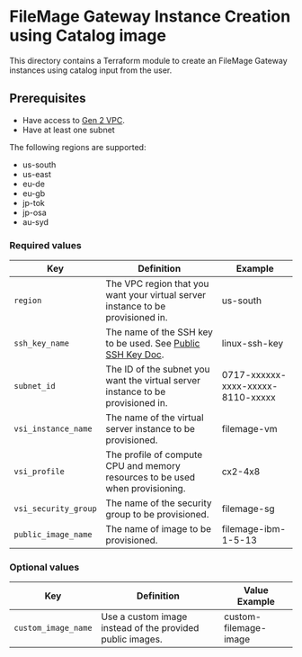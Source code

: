 # FileMage Gateway Instance Creation using Catalog image

This directory contains a Terraform module to create an FileMage Gateway instances using catalog input from the user.

## Prerequisites

- Have access to [Gen 2 VPC](https://cloud.ibm.com/vpc-ext/).
- Have at least one subnet

The following regions are supported:

- us-south
- us-east
- eu-de
- eu-gb
- jp-tok
- jp-osa
- au-syd

### Required values

| Key | Definition | Example |
| --- | ---------- | ------------- |
| `region` | The VPC region that you want your virtual server instance to be provisioned in. | us-south |
| `ssh_key_name` | The name of the SSH key to be used. See [Public SSH Key Doc](https://cloud.ibm.com/docs/vpc-on-classic-vsi?topic=vpc-on-classic-vsi-ssh-keys). | linux-ssh-key |
| `subnet_id` | The ID of the subnet you want the virtual server instance to be provisioned in. | 0717-xxxxxx-xxxx-xxxxx-8110-xxxxx |
| `vsi_instance_name` | The name of the virtual server instance to be provisioned. | filemage-vm |
| `vsi_profile` | The profile of compute CPU and memory resources to be used when provisioning. | cx2-4x8 |
| `vsi_security_group` | The name of the security group to be provisioned. | filemage-sg |
| `public_image_name` | The name of image to be provisioned. | filemage-ibm-1-5-13 |

### Optional values

| Key | Definition | Value Example |
| --- | ---------- | ------------- |
| `custom_image_name` | Use a custom image instead of the provided public images. | custom-filemage-image |
